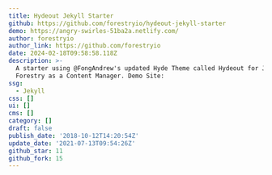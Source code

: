 ```yaml
---
title: Hydeout Jekyll Starter
github: https://github.com/forestryio/hydeout-jekyll-starter
demo: https://angry-swirles-51ba2a.netlify.com/
author: forestryio
author_link: https://github.com/forestryio
date: 2024-02-18T09:58:58.118Z
description: >-
  A starter using @FongAndrew's updated Hyde Theme called Hydeout for Jekyll and
  Forestry as a Content Manager. Demo Site:
ssg:
  - Jekyll
css: []
ui: []
cms: []
category: []
draft: false
publish_date: '2018-10-12T14:20:54Z'
update_date: '2021-07-13T09:54:26Z'
github_star: 11
github_fork: 15
---
```

